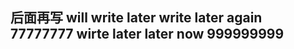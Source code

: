 后面再写
will write later
write later again 77777777
wirte later later now 999999999
-------------------------------